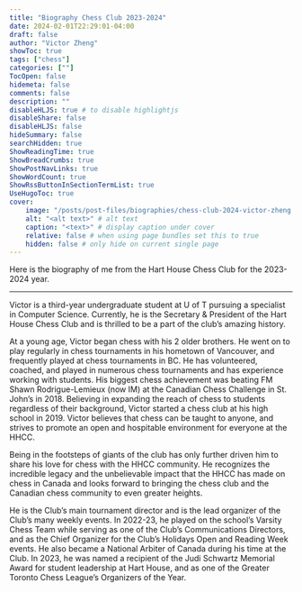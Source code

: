 ```yaml
---
title: "Biography Chess Club 2023-2024"
date: 2024-02-01T22:29:01-04:00
draft: false
author: "Victor Zheng"
showToc: true
tags: ["chess"]
categories: [""]
TocOpen: false
hidemeta: false
comments: false
description: ""
disableHLJS: true # to disable highlightjs
disableShare: false
disableHLJS: false
hideSummary: false
searchHidden: true
ShowReadingTime: true
ShowBreadCrumbs: true
ShowPostNavLinks: true
ShowWordCount: true
ShowRssButtonInSectionTermList: true
UseHugoToc: true
cover:
    image: "/posts/post-files/biographies/chess-club-2024-victor-zheng.jpg" # image path/url
    alt: "<alt text>" # alt text
    caption: "<text>" # display caption under cover
    relative: false # when using page bundles set this to true
    hidden: false # only hide on current single page
---
```


Here is the biography of me from the Hart House Chess Club for the 2023-2024 year.

---- 

Victor is a third-year undergraduate student at U of T pursuing a specialist in Computer Science. Currently, he is the Secretary & President of the Hart House Chess Club and is thrilled to be a part of the club’s amazing history.

At a young age, Victor began chess with his 2 older brothers. He went on to play regularly in chess tournaments in his hometown of Vancouver, and frequently played at chess tournaments in BC. He has volunteered, coached, and played in numerous chess tournaments and has experience working with students. His biggest chess achievement was beating FM Shawn Rodrigue-Lemieux (now IM) at the Canadian Chess Challenge in St. John’s in 2018. Believing in expanding the reach of chess to students regardless of their background, Victor started a chess club at his high school in 2019. Victor believes that chess can be taught to anyone, and strives to promote an open and hospitable environment for everyone at the HHCC.


Being in the footsteps of giants of the club has only further driven him to share his love for chess with the HHCC community. He recognizes the incredible legacy and the unbelievable impact that the HHCC has made on chess in Canada and looks forward to bringing the chess club and the Canadian chess community to even greater heights.

He is the Club’s main tournament director and is the lead organizer of the Club’s many weekly events. In 2022-23, he played on the school’s Varsity Chess Team while serving as one of the Club’s Communications Directors, and as the Chief Organizer for the Club’s Holidays Open and Reading Week events. He also became a National Arbiter of Canada during his time at the Club. In 2023, he was named a recipient of the Judi Schwartz  Memorial Award for student leadership at Hart House, and as one of the Greater Toronto Chess League’s Organizers of the Year.
